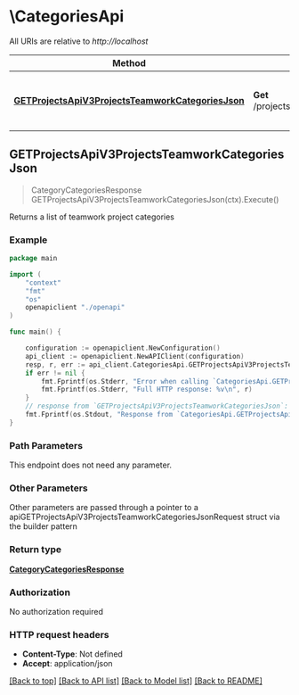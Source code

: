 # \CategoriesApi

All URIs are relative to *http://localhost*

Method | HTTP request | Description
------------- | ------------- | -------------
[**GETProjectsApiV3ProjectsTeamworkCategoriesJson**](CategoriesApi.md#GETProjectsApiV3ProjectsTeamworkCategoriesJson) | **Get** /projects/api/v3/projects/teamwork/categories.json | Returns a list of teamwork project categories



## GETProjectsApiV3ProjectsTeamworkCategoriesJson

> CategoryCategoriesResponse GETProjectsApiV3ProjectsTeamworkCategoriesJson(ctx).Execute()

Returns a list of teamwork project categories

### Example

```go
package main

import (
    "context"
    "fmt"
    "os"
    openapiclient "./openapi"
)

func main() {

    configuration := openapiclient.NewConfiguration()
    api_client := openapiclient.NewAPIClient(configuration)
    resp, r, err := api_client.CategoriesApi.GETProjectsApiV3ProjectsTeamworkCategoriesJson(context.Background()).Execute()
    if err != nil {
        fmt.Fprintf(os.Stderr, "Error when calling `CategoriesApi.GETProjectsApiV3ProjectsTeamworkCategoriesJson``: %v\n", err)
        fmt.Fprintf(os.Stderr, "Full HTTP response: %v\n", r)
    }
    // response from `GETProjectsApiV3ProjectsTeamworkCategoriesJson`: CategoryCategoriesResponse
    fmt.Fprintf(os.Stdout, "Response from `CategoriesApi.GETProjectsApiV3ProjectsTeamworkCategoriesJson`: %v\n", resp)
}
```

### Path Parameters

This endpoint does not need any parameter.

### Other Parameters

Other parameters are passed through a pointer to a apiGETProjectsApiV3ProjectsTeamworkCategoriesJsonRequest struct via the builder pattern


### Return type

[**CategoryCategoriesResponse**](category.CategoriesResponse.md)

### Authorization

No authorization required

### HTTP request headers

- **Content-Type**: Not defined
- **Accept**: application/json

[[Back to top]](#) [[Back to API list]](../README.md#documentation-for-api-endpoints)
[[Back to Model list]](../README.md#documentation-for-models)
[[Back to README]](../README.md)

